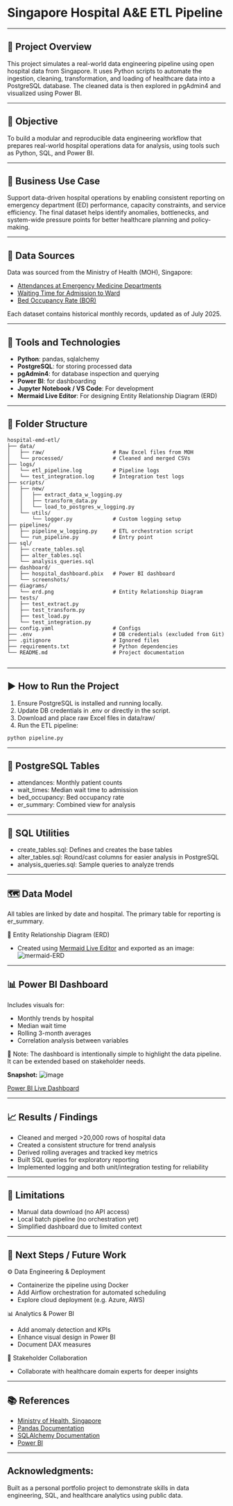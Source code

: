 # Singapore Hospital A&E ETL Pipeline

---

## 📌 Project Overview
This project simulates a real-world data engineering pipeline using open hospital data from Singapore. It uses Python scripts to automate the ingestion, cleaning, transformation, and loading of healthcare data into a PostgreSQL database. The cleaned data is then explored in pgAdmin4 and visualized using Power BI.

---

## 🎯 Objective
To build a modular and reproducible data engineering workflow that prepares real-world hospital operations data for analysis, using tools such as Python, SQL, and Power BI.

---

## 🏥 Business Use Case
Support data-driven hospital operations by enabling consistent reporting on emergency department (ED) performance, capacity constraints, and service efficiency. The final dataset helps identify anomalies, bottlenecks, and system-wide pressure points for better healthcare planning and policy-making.


---

## 📂 Data Sources

Data was sourced from the Ministry of Health (MOH), Singapore:

- [Attendances at Emergency Medicine Departments](https://www.moh.gov.sg/others/resources-and-statistics/healthcare-institution-statistics-attendances-at-emergency-medicine-departments)
- [Waiting Time for Admission to Ward](https://www.moh.gov.sg/others/resources-and-statistics/healthcare-institution-statistics-waiting-time-for-admission-to-ward)
- [Bed Occupancy Rate (BOR)](https://www.moh.gov.sg/others/resources-and-statistics/healthcare-institution-statistics-beds-occupancy-rate-(bor))

Each dataset contains historical monthly records, updated as of July 2025. 

---

## 🧰 Tools and Technologies

- **Python**: pandas, sqlalchemy
- **PostgreSQL**: for storing processed data
- **pgAdmin4**: for database inspection and querying
- **Power BI**: for dashboarding
- **Jupyter Notebook / VS Code**: For development
- **Mermaid Live Editor**: For designing Entity Relationship Diagram (ERD)

---

## 🧱 Folder Structure

```
hospital-emd-etl/
├── data/
│   ├── raw/                      # Raw Excel files from MOH
│   └── processed/                # Cleaned and merged CSVs
├── logs/
│   └── etl_pipeline.log          # Pipeline logs
│   └── test_integration.log      # Integration test logs
├── scripts/
│   ├── new/
│   │   ├── extract_data_w_logging.py
│   │   ├── transform_data.py
│   │   └── load_to_postgres_w_logging.py
│   └── utils/
│       └── logger.py             # Custom logging setup
├── pipelines/
│   ├── pipeline_w_logging.py     # ETL orchestration script
│   └── run_pipeline.py           # Entry point
├── sql/
│   ├── create_tables.sql
│   ├── alter_tables.sql
│   └── analysis_queries.sql
├── dashboard/
│   ├── hospital_dashboard.pbix   # Power BI dashboard
│   └── screenshots/
├── diagrams/
│   └── erd.png                   # Entity Relationship Diagram
├── tests/
│   ├── test_extract.py
│   ├── test_transform.py
│   ├── test_load.py
│   └── test_integration.py
├── config.yaml                   # Configs
├── .env                          # DB credentials (excluded from Git)
├── .gitignore                    # Ignored files
├── requirements.txt              # Python dependencies
└── README.md                     # Project documentation
         
```

---

## ▶️ How to Run the Project

1. Ensure PostgreSQL is installed and running locally.
2. Update DB credentials in .env or directly in the script.
3. Download and place raw Excel files in data/raw/
4. Run the ETL pipeline:


```bash
python pipeline.py
```

---

## 🧮 PostgreSQL Tables
- attendances: Monthly patient counts
- wait_times: Median wait time to admission
- bed_occupancy: Bed occupancy rate
- er_summary: Combined view for analysis

---

## 🧾 SQL Utilities
- create_tables.sql: Defines and creates the base tables
- alter_tables.sql: Round/cast columns for easier analysis in PostgreSQL
- analysis_queries.sql: Sample queries to analyze trends

---

## 🗺️ Data Model
All tables are linked by date and hospital. The primary table for reporting is er_summary.

📎 Entity Relationship Diagram (ERD)
- Created using [Mermaid Live Editor](https://mermaid.live) and exported as an image:
![mermaid-ERD](https://github.com/user-attachments/assets/9fcb67e2-5e09-498c-bf84-70b6194d98d6)

---

## 📊 Power BI Dashboard
Includes visuals for:
- Monthly trends by hospital
- Median wait time
- Rolling 3-month averages
- Correlation analysis between variables

📎 Note: The dashboard is intentionally simple to highlight the data pipeline. It can be extended based on stakeholder needs.

**Snapshot:** 
![image](https://github.com/user-attachments/assets/19cfc0c5-fd45-480d-b0e3-0476aa234d11)

[Power BI Live Dashboard](https://app.powerbi.com/reportEmbed?reportId=531764bf-45e1-4dce-843d-5ac2d1f78af6&autoAuth=true&ctid=bd697c1b-c481-479c-841e-c618542675c3)

---

## 📈 Results / Findings
- Cleaned and merged >20,000 rows of hospital data
- Created a consistent structure for trend analysis
- Derived rolling averages and tracked key metrics
- Built SQL queries for exploratory reporting
- Implemented logging and both unit/integration testing for reliability

---

## 🚧 Limitations
- Manual data download (no API access)
- Local batch pipeline (no orchestration yet)
- Simplified dashboard due to limited context

---

## 🚀 Next Steps / Future Work
⚙️ Data Engineering & Deployment
- Containerize the pipeline using Docker
- Add Airflow orchestration for automated scheduling
- Explore cloud deployment (e.g. Azure, AWS)

📊 Analytics & Power BI
- Add anomaly detection and KPIs
- Enhance visual design in Power BI
- Document DAX measures

🧠 Stakeholder Collaboration
- Collaborate with healthcare domain experts for deeper insights

---

## 📚 References
- [Ministry of Health, Singapore](https://www.moh.gov.sg/)
- [Pandas Documentation](https://pandas.pydata.org/docs/)
- [SQLAlchemy Documentation](https://docs.sqlalchemy.org/en/20/)
- [Power BI](https://www.microsoft.com/en-us/power-platform/products/power-bi)

---
## Acknowledgments:
Built as a personal portfolio project to demonstrate skills in data engineering, SQL, and healthcare analytics using public data.


